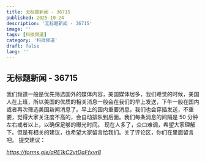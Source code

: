 ```yaml
---
title: 无标题新闻 - 36715
published: 2025-10-24
description: '无标题新闻 - 36715'
image: ''
tags: [科技频道]
category: '科技频道'
draft: false
lang: ''
---
```


## 无标题新闻 - 36715

我们频道一般是优先筛选国外的媒体内容，美国媒体居多，我们睡觉的时候，美国人在上班，所以美国的优质的相关消息一般会在我们的早上发送，下午一般在国内或者再次筛选美国新闻消息了。早上的国内重要消息，我们也会穿插发送，不重要，觉得大家关注度不高的，会自动排队到后面。我们每条消息的间隔是 50 分钟左右或者以上，以确保足够的曝光时间。 现在人多了，众口难调，希望大家理解下。但是有相关的建议，也希望大家留言给我们。关了评论区，你们在里面留言吧。
提交建议：

*https://forms.gle/aRE1kC2vtDaFfxvr8*
